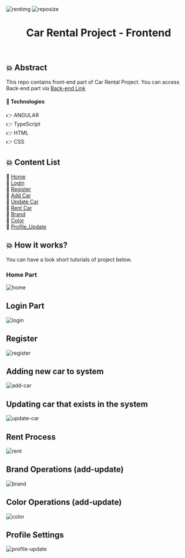 ![rentimg](https://user-images.githubusercontent.com/75935753/114579711-cb94a800-9c86-11eb-8409-032973c690e5.jpg)
![reposize](https://img.shields.io/github/repo-size/yigitarpacioglu/CarRentalFrontend?color=success)

<h1 align="center"> Car Rental Project - Frontend </h1> 
<br>

## :collision: Abstract
This repo contains front-end part of Car Rental Project. You can access Back-end part via <a href="https://github.com/yigitarpacioglu/CarRentalBackend">Back-end Link</a> 

#### :wrench: Technologies
:point_right: ANGULAR <br>
:point_right: TypeScript <br>
:point_right: HTML <br>
:point_right: CSS <br>

## :collision: Content List 
:pushpin: [Home](#home) <br>
:pushpin: [Login](#login) <br>
:pushpin: [Register](#register) <br>
:pushpin: [Add Car](#add-car) <br>
:pushpin: [Update Car](#update-car) <br>
:pushpin: [Rent Car](#rent-car) <br>
:pushpin: [Brand](#brand) <br>
:pushpin: [Color](#color) <br>
:pushpin: [Profile_Update](#profile-update) <br>

## 💥 How it works?
You can have a look short tutorials of project below.

### Home Part
![home](https://user-images.githubusercontent.com/75935753/114576450-d437af00-9c83-11eb-896b-78e9667838b2.gif)
<br>
## Login Part
![login](https://user-images.githubusercontent.com/75935753/114576455-d568dc00-9c83-11eb-8eed-f98c078ca491.gif)
<br>
## Register
![register](https://user-images.githubusercontent.com/75935753/114576475-da2d9000-9c83-11eb-9c47-17cff4433d7a.gif)
<br>
## Adding new car to system
![add-car](https://user-images.githubusercontent.com/75935753/114576499-e0237100-9c83-11eb-8fb5-cd20a6a5df01.gif)
<br>
## Updating car that exists in the system
![update-car](https://user-images.githubusercontent.com/75935753/114576508-e1549e00-9c83-11eb-8285-33572bcb001f.gif)
<br>
## Rent Process
![rent](https://user-images.githubusercontent.com/75935753/114576479-db5ebd00-9c83-11eb-86eb-1317aa380ea9.gif)
<br>
## Brand Operations (add-update)
![brand](https://user-images.githubusercontent.com/75935753/114576482-dc8fea00-9c83-11eb-9cf8-8627264da9ae.gif)
<br>
## Color Operations (add-update)
![color](https://user-images.githubusercontent.com/75935753/114576490-de59ad80-9c83-11eb-99ec-1a26c8aa708e.gif)
<br>
## Profile Settings
![profile-update](https://user-images.githubusercontent.com/75935753/114576516-e285cb00-9c83-11eb-9a4d-5c93cb28c7c6.gif)
<br>
